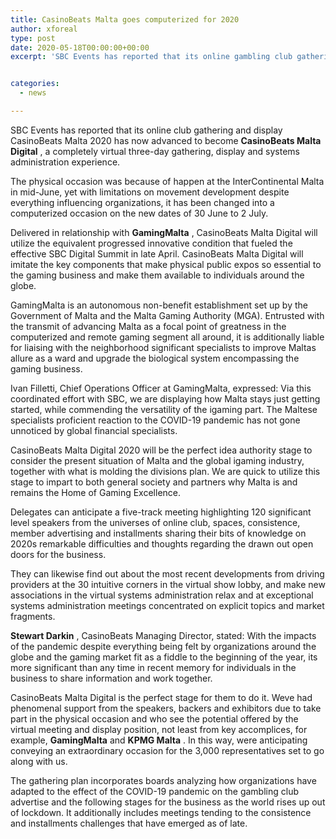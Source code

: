 ```yaml
---
title: CasinoBeats Malta goes computerized for 2020
author: xforeal 
type: post
date: 2020-05-18T00:00:00+00:00
excerpt: 'SBC Events has reported that its online gambling club gathering and show CasinoBeats Malta 2020 has now advanced to become CasinoBeats Malta Digital, a completely virtual three-day meeting, display and systems administration experience '


categories:
  - news

---
```

<span style="font-weight: 400;">SBC Events has reported that its online club gathering and display CasinoBeats Malta 2020 has now advanced to become </span>**CasinoBeats Malta Digital** <span style="font-weight: 400;">, a completely virtual three-day gathering, display and systems administration experience. </span>

<span style="font-weight: 400;">The physical occasion was because of happen at the InterContinental Malta in mid-June, yet with limitations on movement development despite everything influencing organizations, it has been changed into a computerized occasion on the new dates of 30 June to 2 July. </span>

<span style="font-weight: 400;">Delivered in relationship with </span>**GamingMalta** <span style="font-weight: 400;">, CasinoBeats Malta Digital will utilize the equivalent progressed innovative condition that fueled the effective SBC Digital Summit in late April. </span><span style="font-weight: 400;">CasinoBeats Malta Digital </span> <span style="font-weight: 400;">will imitate the key components that make physical public expos so essential to the gaming business and make them available to individuals around the globe. </span>

<span style="font-weight: 400;">GamingMalta is an autonomous non-benefit establishment set up by the Government of Malta and the Malta Gaming Authority (MGA). Entrusted with the transmit of advancing Malta as a focal point of greatness in the computerized and remote gaming segment all around, it is additionally liable for liaising with the neighborhood significant specialists to improve Maltas allure as a ward and upgrade the biological system encompassing the gaming business. </span>

<span style="font-weight: 400;">Ivan Filletti, Chief Operations Officer at GamingMalta, expressed: Via this coordinated effort with SBC, we are displaying how Malta stays just getting started, while commending the versatility of the igaming part. The Maltese specialists proficient reaction to the COVID-19 pandemic has not gone unnoticed by global financial specialists. </span>

<span style="font-weight: 400;">CasinoBeats Malta Digital 2020 will be the perfect idea authority stage to consider the present situation of Malta and the global igaming industry, together with what is molding the divisions plan. We are quick to utilize this stage to impart to both general society and partners why Malta is and remains the Home of Gaming Excellence. </span>

<span style="font-weight: 400;">Delegates can anticipate a five-track meeting highlighting 120 significant level speakers from the universes of online club, spaces, consistence, member advertising and installments sharing their bits of knowledge on 2020s remarkable difficulties and thoughts regarding the drawn out open doors for the business. </span>

<span style="font-weight: 400;">They can likewise find out about the most recent developments from driving providers at the 30 intuitive corners in the virtual show lobby, and make new associations in the virtual systems administration relax and at exceptional systems administration meetings concentrated on explicit topics and market fragments. </span>

**Stewart Darkin** <span style="font-weight: 400;">, CasinoBeats Managing Director, stated: With the impacts of the pandemic despite everything being felt by organizations around the globe and the gaming market fit as a fiddle to the beginning of the year, its more significant than any time in recent memory for individuals in the business to share information and work together. </span>

<span style="font-weight: 400;">CasinoBeats Malta Digital is the perfect stage for them to do it. Weve had phenomenal support from the speakers, backers and exhibitors due to take part in the physical occasion and who see the potential offered by the virtual meeting and display position, not least from key accomplices, for example, </span>**GamingMalta** <span style="font-weight: 400;">and </span>**KPMG Malta** <span style="font-weight: 400;">. In this way, were anticipating conveying an extraordinary occasion for the 3,000 representatives set to go along with us. </span>

<span style="font-weight: 400;">The gathering plan incorporates boards analyzing how organizations have adapted to the effect of the COVID-19 pandemic on the gambling club advertise and the following stages for the business as the world rises up out of lockdown. It additionally includes meetings tending to the consistence and installments challenges that have emerged as of late. </span>